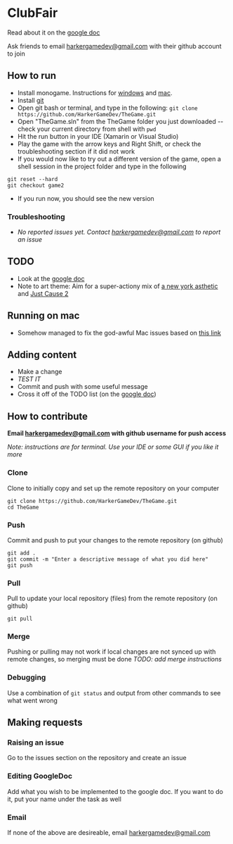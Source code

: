 # ClubFair
Read about it on the [google doc](https://docs.google.com/document/d/1ofddsIU92CeK2RtJ5eg3PWEG8U2o49VdmNxmAJwwMMg/edit?usp=sharing)

Ask friends to email harkergamedev@gmail.com with their github account to join


## How to run
* Install monogame. Instructions for [windows](http://www.gamefromscratch.com/post/2015/06/10/Getting-Started-with-MonoGame-on-Windows.aspx) and [mac](http://www.gamefromscratch.com/post/2015/06/09/Getting-Started-with-MonoGame-on-MacOS.aspx).
* Install [git](https://git-scm.com/downloads)
* Open git bash or terminal, and type in the following: `git clone https://github.com/HarkerGameDev/TheGame.git`
* Open "TheGame.sln" from the TheGame folder you just downloaded -- check your current directory from shell with `pwd`
* Hit the run button in your IDE (Xamarin or Visual Studio)
* Play the game with the arrow keys and Right Shift, or check the troubleshooting section if it did not work
* If you would now like to try out a different version of the game, open a shell session in the project folder and type in the following
```
git reset --hard
git checkout game2
```
* If you run now, you should see the new version

### Troubleshooting
* *No reported issues yet. Contact harkergamedev@gmail.com to report an issue*


## TODO
* Look at the [google doc](https://docs.google.com/document/d/1ofddsIU92CeK2RtJ5eg3PWEG8U2o49VdmNxmAJwwMMg/edit?usp=sharing)
* Note to art theme: Aim for a super-actiony mix of [a new york asthetic](http://www.newyorkwallpapershd.com/user-content/uploads/wall/o/10/New-York-Empire-State-Building-1920x1200-Wallpaper.jpg) and [Just Cause 2](https://nigmabox.files.wordpress.com/2014/01/011justcause2_2010-05-10_09-29-42-95.jpeg)

## Running on mac
* Somehow managed to fix the god-awful Mac issues based on [this link](https://github.com/mono/MonoGame/issues/3790#issuecomment-128841617)

## Adding content
* Make a change
* *TEST IT*
* Commit and push with some useful message
* Cross it off of the TODO list (on the [google doc](https://docs.google.com/document/d/1ofddsIU92CeK2RtJ5eg3PWEG8U2o49VdmNxmAJwwMMg/edit?usp=sharing))

## How to contribute
**Email harkergamedev@gmail.com with github username for push access**

*Note: instructions are for terminal. Use your IDE or some GUI if you like it more*

### Clone
Clone to initially copy and set up the remote repository on your computer
```
git clone https://github.com/HarkerGameDev/TheGame.git
cd TheGame
```

### Push
Commit and push to put your changes to the remote repository (on github)
```
git add .
git commit -m "Enter a descriptive message of what you did here"
git push
```

### Pull
Pull to update your local repository (files) from the remote repository (on github)
```
git pull
```

### Merge
Pushing or pulling may not work if local changes are not synced up with remote changes, so merging must be done
*TODO: add merge instructions*

### Debugging
Use a combination of `git status` and output from other commands to see what went wrong


## Making requests
### Raising an issue
Go to the issues section on the repository and create an issue
### Editing GoogleDoc
Add what you wish to be implemented to the google doc. If you want to do it, put your name under the task as well
### Email
If none of the above are desireable, email harkergamedev@gmail.com
